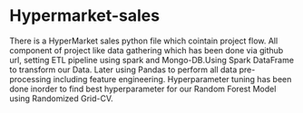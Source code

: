 # Hypermarket-sales
There is a HyperMarket sales python file which cointain project flow. All component of project like data gathering which has been done via github url, setting ETL pipeline using spark and Mongo-DB.Using Spark DataFrame to transform our Data. Later using Pandas to perform all data pre-processing including feature engineering.
Hyperparameter tuning has been done inorder to find best hyperparameter for our Random Forest Model using Randomized Grid-CV.
